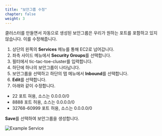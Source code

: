 ```yaml
---
title: "보안그룹 수정"
chapter: false
weight: 3
---
```


클러스터를 만들면서 자동으로 생성된 보안그룹은 우리가 원하는 포트를 포함하고 있지 않습니다.
이를 수정해줍니다.

1. 상단의 왼쪽의 **Services** 메뉴를 통해 EC2로 넘어갑니다.
1. 좌측 사이드 메뉴에서 **Security Groups**를 선택합니다.
1. 필터에서 tic-tac-toe-cluster를 입력합니다.
1. 하단에 하나의 보안그룹이 나타납니다.
1. 보안그룹을 선택하고 하단의 탭 메뉴에서 **Inbound**를 선택합니다.
1. **Edit**를 선택합니다.
1. 아래와 같이 수정합니다.

 * 22 포트 혀용, 소스는 0.0.0.0/0
 * 8888 포트 허용, 소스는 0.0.0.0/0
 * 32768-60999 포트 허용, 소스는 0.0.0.0/0


**Save**를 선택하여 보안그룹을 생성합니다.

![Example Service](/images/tic-tac-toe/ecs-sg.png)
